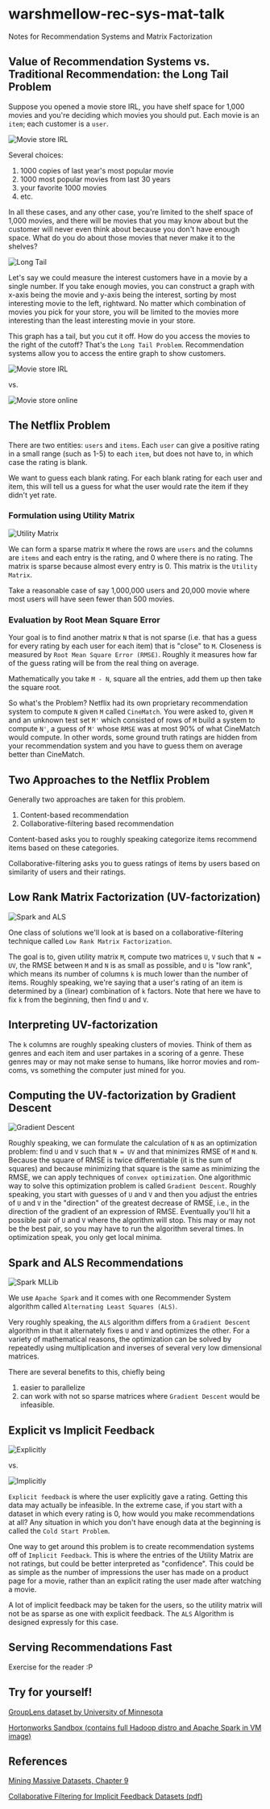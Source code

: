 # warshmellow-rec-sys-mat-talk
Notes for Recommendation Systems and Matrix Factorization

## Value of Recommendation Systems vs. Traditional Recommendation: the Long Tail Problem

Suppose you opened a movie store IRL, you have shelf space for 1,000 movies and you're deciding which movies you should put. Each movie is an `item`; each customer is a `user`.

![Movie store IRL](https://flavorwire.files.wordpress.com/2012/04/kims.jpeg)

Several choices:

1. 1000 copies of last year's most popular movie
1. 1000 most popular movies from last 30 years
1. your favorite 1000 movies
1. etc.

In all these cases, and any other case, you're limited to the shelf space of 1,000 movies, and there will be movies that you may know about but the customer will never even think about because you don't have enough space. What do you do about those movies that never make it to the shelves?

![Long Tail](http://www.thelongtail.com/conceptual.jpg)

Let's say we could measure the interest customers have in a movie by a single number. If you take enough movies, you can construct a graph with x-axis being the movie and y-axis being the interest, sorting by most interesting movie to the left, rightward. No matter which combination of movies you pick for your store, you will be limited to the movies more interesting than the least interesting movie in your store.

This graph has a tail, but you cut it off. How do you access the movies to the right of the cutoff? That's the `Long Tail Problem`.  Recommendation systems allow you to access the entire graph to show customers.


![Movie store IRL](https://flavorwire.files.wordpress.com/2012/04/kims.jpeg)

vs.

![Movie store online](http://www.essentialdesigns.net/wp-content/uploads/2015/09/netflixandchill11.gif)


## The Netflix Problem

There are two entities: `users` and `items`. Each `user` can give a positive rating in a small range (such as 1-5) to each `item`, but does not have to, in which case the rating is blank.

We want to guess each blank rating. For each blank rating for each user and item, this will tell us a guess for what the user would rate the item if they didn't yet rate.

### Formulation using Utility Matrix
![Utility Matrix](http://bit.ly/2eHEPyU)

We can form a sparse matrix `M` where the rows are `users` and the columns are `items` and each entry is the rating, and 0 where there is no rating. The matrix is sparse because almost every entry is 0. This matrix is the `Utility Matrix`.

Take a reasonable case of say 1,000,000 users and 20,000 movie where most users will have seen fewer than 500 movies.
### Evaluation by Root Mean Square Error

Your goal is to find another matrix `N` that is not sparse (i.e. that has a guess for every rating by each user for each item) that is "close" to `M`. Closeness is measured by `Root Mean Square Error (RMSE)`. Roughly it measures how far of the guess rating will be from the real thing on average.

Mathematically you take `M - N`, square all the entries, add them up then take the square root.

So what's the Problem? Netflix had its own proprietary recommendation system to compute `N` given `M` called `CineMatch`. You were asked to, given `M` and an unknown test set `M'` which consisted of rows of `M` build a system to compute `N'`, a guess of `M'` whose `RMSE` was at most 90% of what CineMatch would compute. In other words, some ground truth ratings are hidden from your recommendation system and you have to guess them on average better than CineMatch.

## Two Approaches to the Netflix Problem
Generally two approaches are taken for this problem.

1. Content-based recommendation
1. Collaborative-filtering based recommendation

Content-based asks you to roughly speaking categorize items recommend items based on these categories.

Collaborative-filtering asks you to guess ratings of items by users based on similarity of users and their ratings.

## Low Rank Matrix Factorization (UV-factorization)
![Spark and ALS](http://i.picresize.com/images/2016/11/04/62zpb.png)

One class of solutions we'll look at is based on a collaborative-filtering technique called `Low Rank Matrix Factorization`.

The goal is to, given utility matrix `M`, compute two matrices `U`, `V` such that `N = UV`, the RMSE between `M` and `N` is as small as possible, and `U` is "low rank", which means its number of columns `k` is much lower than the number of items. Roughly speaking, we're saying that a user's rating of an item is determined by a (linear) combination of `k` factors. Note that here we have to fix `k` from the beginning, then find `U` and `V`.

## Interpreting UV-factorization
The `k` columns are roughly speaking clusters of movies. Think of them as genres and each item and user partakes in a scoring of a genre. These genres may or may not make sense to humans, like horror movies and rom-coms, vs something the computer just mined for you.

## Computing the UV-factorization by Gradient Descent
![Gradient Descent](http://bit.ly/2eHFn89)

Roughly speaking, we can formulate the calculation of `N` as an optimization problem: find `U` and `V` such that `N = UV` and that minimizes RMSE of `M` and `N`. Because the square of RMSE is twice differentiable (it is the sum of squares) and because minimizing that square is the same as minimizing the RMSE, we can apply techniques of `convex optimization`. One algorithmic way to solve this optimization problem is called `Gradient Descent`. Roughly speaking, you start with guesses of `U` and `V` and then you adjust the entries of `U` and `V` in the "direction" of the greatest decrease of RMSE, i.e., in the direction of the gradient of an expression of RMSE. Eventually you'll hit a possible pair of `U` and `V` where the algorithm will stop. This may or may not be the best pair, so you may have to run the algorithm several times. In optimization speak, you only get local minima.

## Spark and ALS Recommendations
![Spark MLLib](http://sci2s.ugr.es/keel/images/links/mllib.png)

We use `Apache Spark` and it comes with one Recommender System algorithm called `Alternating Least Squares (ALS)`.

Very roughly speaking, the `ALS` algorithm differs from a `Gradient Descent` algorithm in that it alternately fixes `U` and `V` and optimizes the other. For a variety of mathematical reasons, the optimization can be solved by repeatedly using multiplication and inverses of several very low dimensional matrices.

There are several benefits to this, chiefly being

1. easier to parallelize
1. can work with not so sparse matrices where `Gradient Descent` would be infeasible.

## Explicit vs Implicit Feedback
![Explicitly](http://www.guidingtech.com/assets/postimages/2015/08/netflix-rating-reset.png)

vs.

![Implicitly](http://cdn.bgr.com/2016/02/scooby-doo-netflix.jpg?quality=98&strip=all&w=624)

`Explicit feedback` is where the user explicitly gave a rating. Getting this data may actually be infeasible. In the extreme case, if you start with a dataset in which every rating is 0, how would you make recommendations at all? Any situation in which you don't have enough data at the beginning is called the `Cold Start Problem`.

One way to get around this problem is to create recommendation systems off of `Implicit Feedback`. This is where the entries of the Utility Matrix are not ratings, but could be better interpreted as "confidence". This could be as simple as the number of impressions the user has made on a product page for a movie, rather than an explicit rating the user made after watching a movie.

A lot of implicit feedback may be taken for the users, so the utility matrix will not be as sparse as one with explicit feedback. The `ALS` Algorithm is designed expressly for this case.

## Serving Recommendations Fast
Exercise for the reader :P

## Try for yourself!
[GroupLens dataset by University of Minnesota](http://grouplens.org/datasets/movielens/)

[Hortonworks Sandbox (contains full Hadoop distro and Apache Spark in VM image)](http://hortonworks.com/hadoop-tutorial/hortonworks-sandbox-guide/#section_2)

## References
[Mining Massive Datasets, Chapter 9](http://www.mmds.org/)

[Collaborative Filtering for Implicit Feedback Datasets (pdf)](http://yifanhu.net/PUB/cf.pdf)

